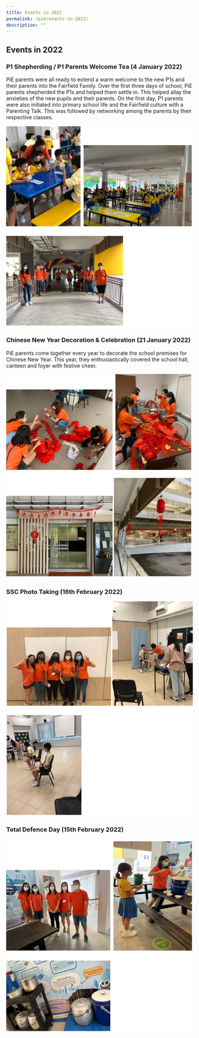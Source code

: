 ```yaml
---
title: Events in 2022
permalink: /pie/events-in-2022/
description: ""
---
```

## Events in 2022


### P1 Shepherding / P1 Parents Welcome Tea (4 January 2022)


PiE parents were all ready to extend a warm welcome to the new P1s and their parents into the Fairfield Family. Over the first three days of school, PiE parents shepherded the P1s and helped them settle in. This helped allay the anxieties of the new pupils and their parents. On the first day, P1 parents were also initiated into primary school life and the Fairfield culture with a Parenting Talk. This was followed by networking among the parents by their respective classes.

![](/images/PIE%20Events%202022/ffm%20events%20p1_1.jpeg)

### Chinese New Year Decoration & Celebration (21 January 2022)


PiE parents come together every year to decorate the school premises for Chinese New Year. This year, they enthusiastically covered the school hall, canteen and foyer with festive cheer.

![](/images/PIE%20Events%202022/ffm%20cny%20p1%20_4.jpeg)

### SSC Photo Taking (16th February 2022)

![](/images/PIE%20Events%202022/ffm%20ssc%20p1_1.jpeg)

### Total Defence Day (15th February 2022)

![](/images/PIE%20Events%202022/ffm_%20total%20defence.jpeg)
